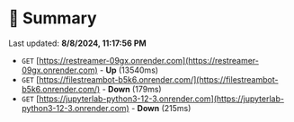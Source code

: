 # 📖 Summary
Last updated: **8/8/2024, 11:17:56 PM**

- `GET` [https://restreamer-09gx.onrender.com](https://restreamer-09gx.onrender.com) - **Up** (13540ms)
- `GET` [https://filestreambot-b5k6.onrender.com/](https://filestreambot-b5k6.onrender.com/) - **Down** (179ms)
- `GET` [https://jupyterlab-python3-12-3.onrender.com](https://jupyterlab-python3-12-3.onrender.com) - **Down** (215ms)

